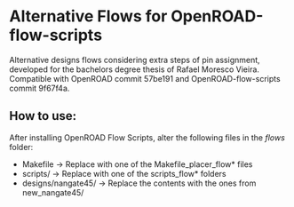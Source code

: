# Alternative Flows for OpenROAD-flow-scripts

Alternative designs flows considering extra steps of pin assignment, developed for the bachelors degree thesis of Rafael Moresco Vieira. Compatible with OpenROAD commit 57be191 and OpenROAD-flow-scripts commit 9f67f4a.

## How to use:

After installing OpenROAD Flow Scripts, alter the following files in the *flows* folder:

 - Makefile -> Replace with one of the Makefile_placer_flow* files
 - scripts/ -> Replace with one of the scripts_flow* folders
 - designs/nangate45/ -> Replace the contents with the ones from new_nangate45/
